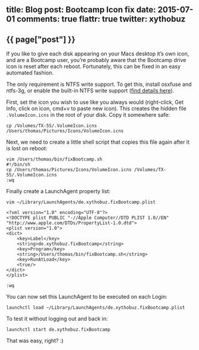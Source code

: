 title: Blog
post: Bootcamp Icon fix
date: 2015-07-01
comments: true
flattr: true
twitter: xythobuz
---

## {{ page["post"] }}
<!--%
from datetime import datetime
date = datetime.strptime(page["date"], "%Y-%m-%d").strftime("%B %d, %Y")
print "*Posted at %s.*" % date
%-->

If you like to give each disk appearing on your Macs desktop it’s own icon, and are a Bootcamp user, you’re probably aware that the Bootcamp drive icon is reset after each reboot. Fortunately, this can be fixed in an easy automated fashion.

The only requirement is NTFS write support. To get this, install osxfuse and ntfs-3g, or enable the built-in NTFS write support ([find details here](http://apple.stackexchange.com/questions/152661/write-to-ntfs-formated-drives-on-yosemite)).

First, set the icon you wish to use like you always would (right-click, Get Info, click on icon, cmd+v to paste new icon). This creates the hidden file `.VolumeIcon.icns` in the root of your disk. Copy it somewhere safe:

    cp /Volumes/TX-55/.VolumeIcon.icns /Users/thomas/Pictures/Icons/VolumeIcon.icns

Next, we need to create a little shell script that copies this file again after it is lost on reboot:

    vim /Users/thomas/bin/fixBootcamp.sh
    #!/bin/sh
    cp /Users/thomas/Pictures/Icons/VolumeIcon.icns /Volumes/TX-55/.VolumeIcon.icns
    :wq

Finally create a LaunchAgent property list:

    vim ~/Library/LaunchAgents/de.xythobuz.fixBootcamp.plist
    
    <?xml version="1.0" encoding="UTF-8"?>
    <!DOCTYPE plist PUBLIC "-//Apple Computer//DTD PLIST 1.0//EN" "http://www.apple.com/DTDs/PropertyList-1.0.dtd">
    <plist version="1.0">
    <dict>
        <key>Label</key>
        <string>de.xythobuz.fixBootcamp</string>
        <key>Program</key>
        <string>/Users/thomas/bin/fixBootcamp.sh</string>
        <key>RunAtLoad</key>
        <true/>
    </dict>
    </plist>
    
    :wq

You can now set this LaunchAgent to be executed on each Login:

    launchctl load ~/Library/LaunchAgents/de.xythobuz.fixBootcamp.plist

To test it without logging out and back in:

    launchctl start de.xythobuz.fixBootcamp

That was easy, right? :)

